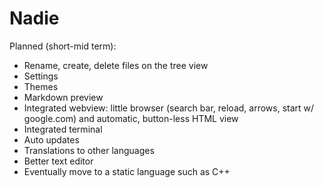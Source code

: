 # Nadie

Planned (short-mid term):
- Rename, create, delete files on the tree view
- Settings
- Themes
- Markdown preview
- Integrated webview: little browser (search bar, reload, arrows, start w/ google.com) and automatic, button-less HTML view
- Integrated terminal
- Auto updates
- Translations to other languages
- Better text editor
- Eventually move to a static language such as C++